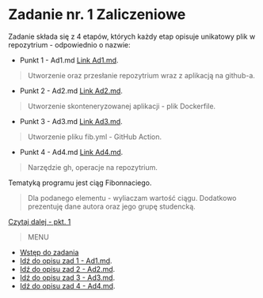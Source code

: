 # Zadanie nr. 1 Zaliczeniowe
Zadanie składa się z 4 etapów, których każdy etap opisuje unikatowy plik w repozytrium - odpowiednio o nazwie:
* Punkt 1 - Ad1.md [Link Ad1.md](https://github.com/KacperKi/FibCalc/blob/main/Ad1.md).
> Utworzenie oraz przesłanie repozytrium wraz z aplikacją na github-a.
* Punkt 2 - Ad2.md [Link Ad2.md](https://github.com/KacperKi/FibCalc/blob/main/Ad2.md).
> Utworzenie skonteneryzowanej aplikacji - plik Dockerfile.
* Punkt 3 - Ad3.md [Link Ad3.md](https://github.com/KacperKi/FibCalc/blob/main/Ad3.md).
> Utworzenie pliku fib.yml - GitHub Action.
* Punkt 4 - Ad4.md [Link Ad4.md](https://github.com/KacperKi/FibCalc/blob/main/Ad4.md).
> Narzędzie gh, operacje na repozytrium.


Tematyką programu jest ciąg Fibonnaciego.
> Dla podanego elementu - wyliaczam wartość ciągu. 
> Dodatkowo prezentuję dane autora oraz jego grupę studencką.

[Czytaj dalej - pkt. 1](https://github.com/KacperKi/FibCalc/blob/main/Ad1.md)


> MENU
*  [Wstęp do zadania](https://github.com/KacperKi/FibCalc/blob/main/Informacje%20wstepne.md)
*  [Idź do opisu zad 1 - Ad1.md](https://github.com/KacperKi/FibCalc/blob/main/Ad1.md).
*  [Idź do opisu zad 2 - Ad2.md](https://github.com/KacperKi/FibCalc/blob/main/Ad2.md).
*  [Idź do opisu zad 3 - Ad3.md](https://github.com/KacperKi/FibCalc/blob/main/Ad3.md).
*  [Idź do opisu zad 4 - Ad4.md](https://github.com/KacperKi/FibCalc/blob/main/Ad4.md).